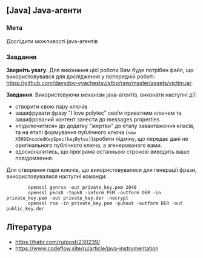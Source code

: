 ## [Java] Java-агенти
### Мета
Дослідити можливості java-агентів

### Завдання

**Зверніть увагу**. Для виконання цієї роботи Вам буде потрібен файл, що використовувався для дослідження у попередній роботі: https://github.com/davydov-vyacheslav/stbp/raw/master/assets/victim.jar.


**Завдання**. Використовуючи механізм java-агентів, виконати наступні дії:
- створити свою пару ключів
- зашифрувати фразу "I love polytec" своїм приватним ключем та зашифрований контент занести до messages.properties
- «підключитися» до додатку "жертви" до етапу завантаження класів, та на етапі формування публічного ключа (`new X509EncodedKeySpec(keyBytes)`)зробити підміну, що передає дані не оригінального публічного ключа, а згенерованого вами.
- вдосконалитись, що програма останньою строкою виводить ваше повідомлення.

Для створення пари ключів, що використовувалися для генерації фрази, використовувалися наступні команди:

```shell
        openssl genrsa -out private_key.pem 2048
        openssl pkcs8 -topk8 -inform PEM -outform DER -in private_key.pem -out private_key.der -nocrypt
        openssl rsa -in private_key.pem -pubout -outform DER -out public_key.der
```

## Література
- https://habr.com/ru/post/230239/
- https://www.codeflow.site/ru/article/java-instrumentation